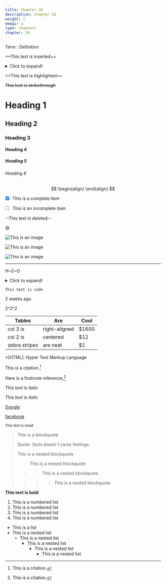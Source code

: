 ```yaml
---
title: Chapter 10
description: Chapter 10
weight: 1
emogi: 🤐
type: chapters
chapter: 10
---
```



Term
: Definition


++This text is inserted++


<details>
<summary>Click to expand!</summary>
</details>


==This text is highlighted==


~~This text is strikethrough~~


# Heading 1 
## Heading 2 
### Heading 3 
#### Heading 4 
##### Heading 5 
###### Heading 6 


$$
\begin{align}
\end{align}
$$


- [x] This is a complete item
- [ ] This is an incomplete item


--This text is deleted--


:smile:


![This is an image](https://www.google.com/images/branding/googlelogo/1x/googlelogo_color_272x92dp.png)

![This is an image](https://images.pexels.com/photos/14980905/pexels-photo-14980905.jpeg "This is a title")

![This is an image](https://images.pexels.com/photos/1612351/pexels-photo-1612351.jpeg)


---


H~2~O


<details>
<summary>Click to expand!</summary>
</details>


`This text is code`


<time datetime="2013-04-06T12:32+00:00">2 weeks ago</time>


2^2^2


| Tables | Are | Cool |
| --- | --- | --- |
| col 3 is | right-aligned | $1600 |
| col 2 is | centered | $12 |
| zebra stripes | are neat | $1 |


*[HTML]: Hyper Text Markup Language


This is a citation.[^1]
[^1]: This is a citation.


Here is a footnote reference,[^1]
[^1]: And here is the footnote.


*This text is italic*

_This text is italic_


[Google](https://www.google.com)

[facebook](https://www.facebook.com "This is a title")


<sub>This text is small</sub>


> This is a blockquote

> Quote: facts doesn`t cares feelings 

> This is a nested blockquote

>> This is a nested blockquote

>>> This is a nested blockquote

>>>> This is a nested blockquote


**This text is bold**


1. This is a numbered list
2. This is a numbered list
3. This is a numbered list
4. This is a numbered list
- This is a list
- This is a nested list
	- This is a nested list
		- This is a nested list
			- This is a nested list
				- This is a nested list
